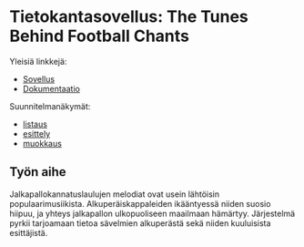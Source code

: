 # Tietokantasovellus: The Tunes Behind Football Chants

Yleisiä linkkejä:

* [Sovellus](http://ilha.users.cs.helsinki.fi/tsoha/)
* [Dokumentaatio](https://github.com/iah1016/Tsoha-Bootstrap/blob/master/doc/dokumentaatio.pdf)

Suunnitelmanäkymät:
* [listaus](http://ilha.users.cs.helsinki.fi/tsoha/testi)
* [esittely](http://ilha.users.cs.helsinki.fi/tsoha/testi/1)
* [muokkaus](http://ilha.users.cs.helsinki.fi/tsoha/testi/2)

## Työn aihe

Jalkapallokannatuslaulujen melodiat ovat usein lähtöisin populaarimusiikista. Alkuperäiskappaleiden ikääntyessä niiden suosio hiipuu, ja yhteys jalkapallon ulkopuoliseen maailmaan hämärtyy. Järjestelmä pyrkii tarjoamaan tietoa sävelmien alkuperästä sekä niiden kuuluisista esittäjistä.
